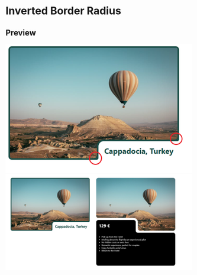 # Inverted Border Radius

## Preview

![Preview](assets/example.png "Inverted Border Radius Preview")
![Both cards](assets/all.png "Inverted Border Radius Cards")

